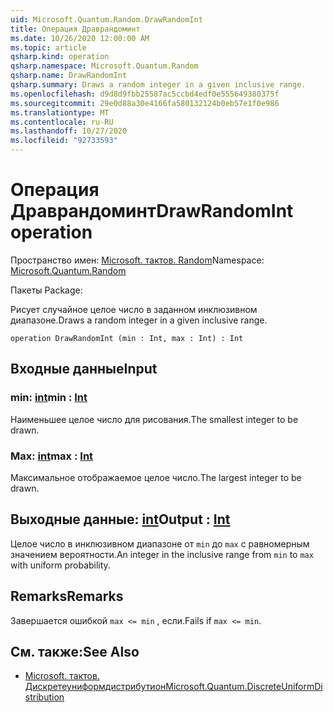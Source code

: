 ```yaml
---
uid: Microsoft.Quantum.Random.DrawRandomInt
title: Операция Драврандоминт
ms.date: 10/26/2020 12:00:00 AM
ms.topic: article
qsharp.kind: operation
qsharp.namespace: Microsoft.Quantum.Random
qsharp.name: DrawRandomInt
qsharp.summary: Draws a random integer in a given inclusive range.
ms.openlocfilehash: d9d8d9fbb25587ac5ccbd4edf0e555649380375f
ms.sourcegitcommit: 29e0d88a30e4166fa580132124b0eb57e1f0e986
ms.translationtype: MT
ms.contentlocale: ru-RU
ms.lasthandoff: 10/27/2020
ms.locfileid: "92733593"
---
```

# <a name="drawrandomint-operation"></a><span data-ttu-id="86b6c-102">Операция Драврандоминт</span><span class="sxs-lookup"><span data-stu-id="86b6c-102">DrawRandomInt operation</span></span>

<span data-ttu-id="86b6c-103">Пространство имен: [Microsoft. тактов. Random](xref:Microsoft.Quantum.Random)</span><span class="sxs-lookup"><span data-stu-id="86b6c-103">Namespace: [Microsoft.Quantum.Random](xref:Microsoft.Quantum.Random)</span></span>

<span data-ttu-id="86b6c-104">Пакеты [](https://nuget.org/packages/)</span><span class="sxs-lookup"><span data-stu-id="86b6c-104">Package: [](https://nuget.org/packages/)</span></span>


<span data-ttu-id="86b6c-105">Рисует случайное целое число в заданном инклюзивном диапазоне.</span><span class="sxs-lookup"><span data-stu-id="86b6c-105">Draws a random integer in a given inclusive range.</span></span>

```qsharp
operation DrawRandomInt (min : Int, max : Int) : Int
```


## <a name="input"></a><span data-ttu-id="86b6c-106">Входные данные</span><span class="sxs-lookup"><span data-stu-id="86b6c-106">Input</span></span>

### <a name="min--int"></a><span data-ttu-id="86b6c-107">min: [int](xref:microsoft.quantum.lang-ref.int)</span><span class="sxs-lookup"><span data-stu-id="86b6c-107">min : [Int](xref:microsoft.quantum.lang-ref.int)</span></span>

<span data-ttu-id="86b6c-108">Наименьшее целое число для рисования.</span><span class="sxs-lookup"><span data-stu-id="86b6c-108">The smallest integer to be drawn.</span></span>


### <a name="max--int"></a><span data-ttu-id="86b6c-109">Max: [int](xref:microsoft.quantum.lang-ref.int)</span><span class="sxs-lookup"><span data-stu-id="86b6c-109">max : [Int](xref:microsoft.quantum.lang-ref.int)</span></span>

<span data-ttu-id="86b6c-110">Максимальное отображаемое целое число.</span><span class="sxs-lookup"><span data-stu-id="86b6c-110">The largest integer to be drawn.</span></span>



## <a name="output--int"></a><span data-ttu-id="86b6c-111">Выходные данные: [int](xref:microsoft.quantum.lang-ref.int)</span><span class="sxs-lookup"><span data-stu-id="86b6c-111">Output : [Int](xref:microsoft.quantum.lang-ref.int)</span></span>

<span data-ttu-id="86b6c-112">Целое число в инклюзивном диапазоне от `min` до `max` с равномерным значением вероятности.</span><span class="sxs-lookup"><span data-stu-id="86b6c-112">An integer in the inclusive range from `min` to `max` with uniform probability.</span></span>

## <a name="remarks"></a><span data-ttu-id="86b6c-113">Remarks</span><span class="sxs-lookup"><span data-stu-id="86b6c-113">Remarks</span></span>

<span data-ttu-id="86b6c-114">Завершается ошибкой `max <= min` , если.</span><span class="sxs-lookup"><span data-stu-id="86b6c-114">Fails if `max <= min`.</span></span>

## <a name="see-also"></a><span data-ttu-id="86b6c-115">См. также:</span><span class="sxs-lookup"><span data-stu-id="86b6c-115">See Also</span></span>

- [<span data-ttu-id="86b6c-116">Microsoft. тактов. Дискретеуниформдистрибутион</span><span class="sxs-lookup"><span data-stu-id="86b6c-116">Microsoft.Quantum.DiscreteUniformDistribution</span></span>](xref:Microsoft.Quantum.DiscreteUniformDistribution)